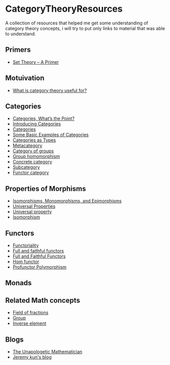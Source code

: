 # CategoryTheoryResources

A collection of resources that helped me get some understanding of category theory concepts, 
i will try to put only links to material that was able to understand.

## Primers 
* [Set Theory – A Primer](https://jeremykun.com/2011/07/09/set-theory-a-primer/)

## Motuivation 
* [What is category theory useful for?](http://math.stackexchange.com/questions/312605/what-is-category-theory-useful-for)

## Categories
* [Categories, What’s the Point?](https://jeremykun.com/2013/04/16/categories-whats-the-point/)
* [Introducing Categories](https://jeremykun.com/2013/04/24/introducing-categories/)
* [Categories](https://unapologetic.wordpress.com/2007/05/22/categories/)
* [Some Basic Examples of Categories](http://scienceblogs.com/goodmath/2006/06/09/some-basic-examples-of-categor/)
* [Categories as Types](https://jeremykun.com/2013/05/04/categories-as-types/)
* [Metacategory](https://ncatlab.org/nlab/show/metacategory)
* [Category of groups](https://en.wikipedia.org/wiki/Category_of_groups)
* [Group homomorphism](https://en.wikipedia.org/wiki/Group_homomorphism)
* [Concrete category](https://en.wikipedia.org/wiki/Concrete_category)
* [Subcategory](https://en.wikipedia.org/wiki/Subcategory)
* [Functor category](https://en.wikipedia.org/wiki/Functor_category)

## Properties of Morphisms
* [Isomorphisms, Monomorphisms, and Epimorphisms](https://jeremykun.com/2013/05/15/properties-of-morphisms/)
* [Universal Properties](https://jeremykun.com/2013/05/24/universal-properties/)
* [Universal property](https://en.wikipedia.org/wiki/Universal_property)
* [Isomorphism](https://en.wikipedia.org/wiki/Isomorphism)

## Functors
* [Functoriality](https://jeremykun.com/2013/07/14/functoriality/)
* [Full and faithful functors](https://en.wikipedia.org/wiki/Full_and_faithful_functors)
* [Full and Faithful Functors](https://unapologetic.wordpress.com/2007/06/05/full-and-faithful-functors/)
* [Hom functor](https://en.wikipedia.org/wiki/Hom_functor)
* [Profunctor Polymorphism](https://bartoszmilewski.com/2016/08/16/profunctor-polymorphism/)

## Monads

## Related Math concepts
* [Field of fractions](https://en.wikipedia.org/wiki/Field_of_fractions)
* [Group](https://en.wikipedia.org/wiki/Group_(mathematics))
* [Inverse element](https://en.wikipedia.org/wiki/Inverse_element)


## Blogs
* [The Unapologetic Mathematician](https://unapologetic.wordpress.com/)
* [Jeremy kun's blog](https://jeremykun.com/)
